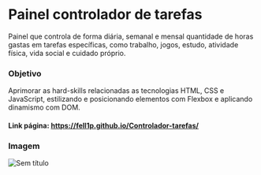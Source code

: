 # Painel controlador de tarefas

Painel que controla de forma diária, semanal e mensal quantidade de horas gastas em tarefas específicas, como trabalho, jogos, estudo, atividade física, vida social e cuidado próprio.

### Objetivo

Aprimorar as hard-skills relacionadas as tecnologias HTML, CSS e JavaScript, estilizando e posicionando elementos com Flexbox e aplicando dinamismo com DOM.

#### Link página: https://fell1p.github.io/Controlador-tarefas/

### Imagem

![Sem título](https://user-images.githubusercontent.com/99513670/193466298-920cddf5-a471-41b7-a014-7bf677abb02e.png)

